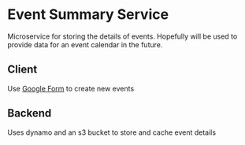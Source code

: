 # Event Summary Service

Microservice for storing the details of events. Hopefully will be used to provide data for an event calendar in the future.

## Client
Use [Google Form](https://forms.gle/jpXjZvLwWNayfa1n7) to create new events

## Backend
Uses dynamo and an s3 bucket to store and cache event details
